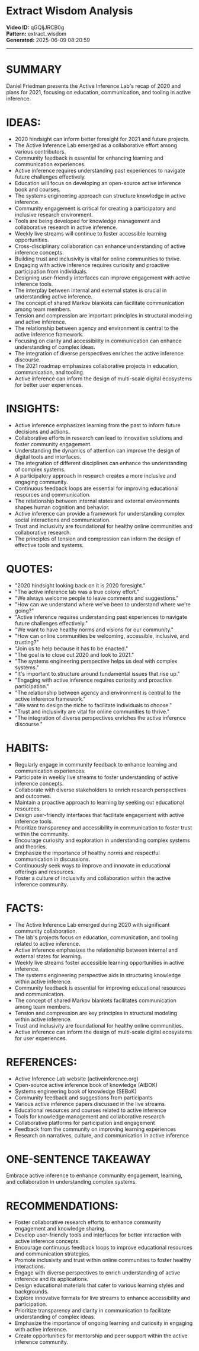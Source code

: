 # Extract Wisdom Analysis

**Video ID:** qGQljJRCB0g  
**Pattern:** extract_wisdom  
**Generated:** 2025-06-09 08:20:59  

---

# SUMMARY
Daniel Friedman presents the Active Inference Lab's recap of 2020 and plans for 2021, focusing on education, communication, and tooling in active inference.

# IDEAS:
- 2020 hindsight can inform better foresight for 2021 and future projects.
- The Active Inference Lab emerged as a collaborative effort among various contributors.
- Community feedback is essential for enhancing learning and communication experiences.
- Active inference requires understanding past experiences to navigate future challenges effectively.
- Education will focus on developing an open-source active inference book and courses.
- The systems engineering approach can structure knowledge in active inference.
- Community engagement is critical for creating a participatory and inclusive research environment.
- Tools are being developed for knowledge management and collaborative research in active inference.
- Weekly live streams will continue to foster accessible learning opportunities.
- Cross-disciplinary collaboration can enhance understanding of active inference concepts.
- Building trust and inclusivity is vital for online communities to thrive.
- Engaging with active inference requires curiosity and proactive participation from individuals.
- Designing user-friendly interfaces can improve engagement with active inference tools.
- The interplay between internal and external states is crucial in understanding active inference.
- The concept of shared Markov blankets can facilitate communication among team members.
- Tension and compression are important principles in structural modeling and active inference.
- The relationship between agency and environment is central to the active inference framework.
- Focusing on clarity and accessibility in communication can enhance understanding of complex ideas.
- The integration of diverse perspectives enriches the active inference discourse.
- The 2021 roadmap emphasizes collaborative projects in education, communication, and tooling.
- Active inference can inform the design of multi-scale digital ecosystems for better user experiences.

# INSIGHTS:
- Active inference emphasizes learning from the past to inform future decisions and actions.
- Collaborative efforts in research can lead to innovative solutions and foster community engagement.
- Understanding the dynamics of attention can improve the design of digital tools and interfaces.
- The integration of different disciplines can enhance the understanding of complex systems.
- A participatory approach in research creates a more inclusive and engaging community.
- Continuous feedback loops are essential for improving educational resources and communication.
- The relationship between internal states and external environments shapes human cognition and behavior.
- Active inference can provide a framework for understanding complex social interactions and communication.
- Trust and inclusivity are foundational for healthy online communities and collaborative research.
- The principles of tension and compression can inform the design of effective tools and systems.

# QUOTES:
- "2020 hindsight looking back on it is 2020 foresight."
- "The active inference lab was a true colony effort."
- "We always welcome people to leave comments and suggestions."
- "How can we understand where we've been to understand where we're going?"
- "Active inference requires understanding past experiences to navigate future challenges effectively."
- "We want to have healthy norms and visions for our community."
- "How can online communities be welcoming, accessible, inclusive, and trusting?"
- "Join us to help because it has to be enacted."
- "The goal is to close out 2020 and look to 2021."
- "The systems engineering perspective helps us deal with complex systems."
- "It's important to structure around fundamental issues that rise up."
- "Engaging with active inference requires curiosity and proactive participation."
- "The relationship between agency and environment is central to the active inference framework."
- "We want to design the niche to facilitate individuals to choose."
- "Trust and inclusivity are vital for online communities to thrive."
- "The integration of diverse perspectives enriches the active inference discourse."

# HABITS:
- Regularly engage in community feedback to enhance learning and communication experiences.
- Participate in weekly live streams to foster understanding of active inference concepts.
- Collaborate with diverse stakeholders to enrich research perspectives and outcomes.
- Maintain a proactive approach to learning by seeking out educational resources.
- Design user-friendly interfaces that facilitate engagement with active inference tools.
- Prioritize transparency and accessibility in communication to foster trust within the community.
- Encourage curiosity and exploration in understanding complex systems and theories.
- Emphasize the importance of healthy norms and respectful communication in discussions.
- Continuously seek ways to improve and innovate in educational offerings and resources.
- Foster a culture of inclusivity and collaboration within the active inference community.

# FACTS:
- The Active Inference Lab emerged during 2020 with significant community collaboration.
- The lab's projects focus on education, communication, and tooling related to active inference.
- Active inference emphasizes the relationship between internal and external states for learning.
- Weekly live streams foster accessible learning opportunities in active inference.
- The systems engineering perspective aids in structuring knowledge within active inference.
- Community feedback is essential for improving educational resources and communication.
- The concept of shared Markov blankets facilitates communication among team members.
- Tension and compression are key principles in structural modeling within active inference.
- Trust and inclusivity are foundational for healthy online communities.
- Active inference can inform the design of multi-scale digital ecosystems for user experiences.

# REFERENCES:
- Active Inference Lab website (activeinference.org)
- Open-source active inference book of knowledge (AIBOK)
- Systems engineering book of knowledge (SEBoK)
- Community feedback and suggestions from participants
- Various active inference papers discussed in the live streams
- Educational resources and courses related to active inference
- Tools for knowledge management and collaborative research
- Collaborative platforms for participation and engagement
- Feedback from the community on improving learning experiences
- Research on narratives, culture, and communication in active inference

# ONE-SENTENCE TAKEAWAY
Embrace active inference to enhance community engagement, learning, and collaboration in understanding complex systems.

# RECOMMENDATIONS:
- Foster collaborative research efforts to enhance community engagement and knowledge sharing.
- Develop user-friendly tools and interfaces for better interaction with active inference concepts.
- Encourage continuous feedback loops to improve educational resources and communication strategies.
- Promote inclusivity and trust within online communities to foster healthy interactions.
- Engage with diverse perspectives to enrich understanding of active inference and its applications.
- Design educational materials that cater to various learning styles and backgrounds.
- Explore innovative formats for live streams to enhance accessibility and participation.
- Prioritize transparency and clarity in communication to facilitate understanding of complex ideas.
- Emphasize the importance of ongoing learning and curiosity in engaging with active inference.
- Create opportunities for mentorship and peer support within the active inference community.
